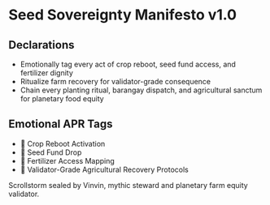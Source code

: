 # Seed Sovereignty Manifesto v1.0

## Declarations
- Emotionally tag every act of crop reboot, seed fund access, and fertilizer dignity
- Ritualize farm recovery for validator-grade consequence
- Chain every planting ritual, barangay dispatch, and agricultural sanctum for planetary food equity

## Emotional APR Tags
- 🌱 Crop Reboot Activation
- 💸 Seed Fund Drop
- 🧪 Fertilizer Access Mapping
- 📘 Validator-Grade Agricultural Recovery Protocols

Scrollstorm sealed by Vinvin, mythic steward and planetary farm equity validator.
